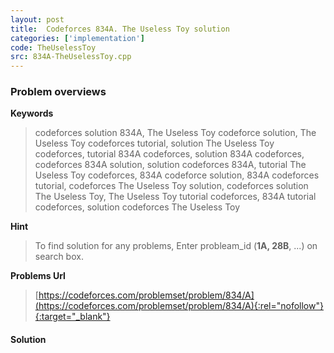 ```yaml
---
layout: post
title:  Codeforces 834A. The Useless Toy solution
categories: ['implementation']
code: TheUselessToy
src: 834A-TheUselessToy.cpp
---
```

### **Problem overviews**

**Keywords**
> codeforces solution 834A, The Useless Toy codeforce solution, The Useless Toy codeforces tutorial, solution The Useless Toy codeforces, tutorial 834A codeforces, solution 834A codeforces, codeforces 834A solution, solution codeforces 834A, tutorial The Useless Toy codeforces, 834A codeforce solution, 834A codeforces tutorial, codeforces The Useless Toy solution, codeforces solution The Useless Toy, The Useless Toy tutorial codeforces, 834A tutorial codeforces, solution codeforces The Useless Toy

**Hint**
> To find solution for any problems, Enter probleam_id (**1A, 28B**, ...) on search box. 

**Problems Url**
> [https://codeforces.com/problemset/problem/834/A](https://codeforces.com/problemset/problem/834/A){:rel="nofollow"}{:target="_blank"}

#### **Solution**



